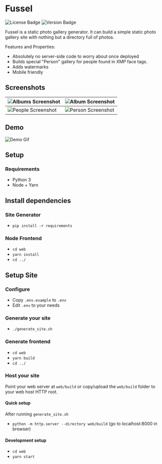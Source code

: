 # Fussel

![License Badge](https://img.shields.io/github/license/cbenning/fussel)
![Version Badge](https://img.shields.io/github/v/release/cbenning/fussel)

Fussel is a static photo gallery generator. It can build a simple static photo gallery site
with nothing but a directory full of photos. 

Features and Properties:
 - Absolutely no server-side code to worry about once deployed
 - Builds special "Person" gallery for people found in XMP face tags.
 - Adds watermarks
 - Mobile friendly

## Screenshots
| ![Albums Screenshot](https://user-images.githubusercontent.com/153700/81897761-1e904780-956c-11ea-9450-fbdb286b95fc.png?raw=true "Albums Screenshot") | ![Album Screenshot](https://user-images.githubusercontent.com/153700/81897716-120bef00-956c-11ea-9204-b8e90ffb24f8.png?raw=true "Album Screenshot") |  
|---|---|
| ![People Screenshot](https://user-images.githubusercontent.com/153700/81897685-fef91f00-956b-11ea-8df6-9c23fad83bb2.png?raw=true "People Screenshot") | ![Person Screenshot](https://user-images.githubusercontent.com/153700/81897698-091b1d80-956c-11ea-9acb-6195d9673407.png?raw=true "PersonScreenshot") | 

## Demo
![Demo Gif](https://user-images.githubusercontent.com/153700/81898094-d58cc300-956c-11ea-90eb-f8ce5561f63d.gif?raw=true "Modal Screenshot")

## Setup

### Requirements

 - Python 3
 - Node + Yarn

## Install dependencies

### Site Generator
 - `pip install -r requirements`
 
### Node Frontend
 - `cd web`
 - `yarn install`
 - `cd ../`
 
## Setup Site

### Configure

 - Copy `.env.example` to `.env`
 - Edit `.env` to your needs
 
### Generate your site

 - `./generate_site.sh`
 
 ### Generate frontend

 - `cd web`
 - `yarn build`
 - `cd ../`
 
 
### Host your site

Point your web server at `web/build` or copy/upload the `web/build` folder to your web host HTTP root.

#### Quick setup

After running `generate_site.sh`

 - `python -m http.server --directory web/build` (go to localhost:8000 in browser)

#### Development setup

 - `cd web`
 - `yarn start`
